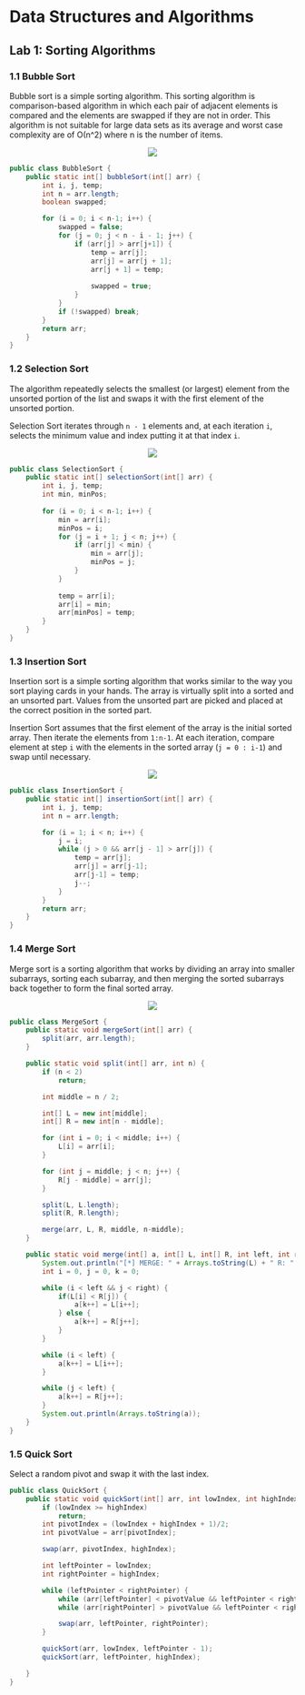 # Data Structures and Algorithms

## Lab 1: Sorting Algorithms

### 1.1 Bubble Sort

Bubble sort is a simple sorting algorithm. 
This sorting algorithm is comparison-based algorithm in which each 
pair of adjacent elements is compared and the elements are swapped 
if they are not in order. 
This algorithm is not suitable for large data sets as its average 
and worst case complexity are of Ο(n^2) where n is the number of 
items.

<p align="center">
<img src="https://upload.wikimedia.org/wikipedia/commons/c/c8/Bubble-sort-example-300px.gif">
</p>

````java
public class BubbleSort {
    public static int[] bubbleSort(int[] arr) {
        int i, j, temp;
        int n = arr.length;
        boolean swapped;

        for (i = 0; i < n-1; i++) {
            swapped = false;
            for (j = 0; j < n - i - 1; j++) {
                if (arr[j] > arr[j+1]) {
                    temp = arr[j];
                    arr[j] = arr[j + 1];
                    arr[j + 1] = temp;
                    
                    swapped = true;
                }
            }
            if (!swapped) break;
        }
        return arr;
    }
}
````

### 1.2 Selection Sort

The algorithm repeatedly selects the smallest (or largest) element
from the unsorted portion of the list and swaps it with the first 
element of the unsorted portion.

Selection Sort iterates through ``n - 1`` elements and, 
at each iteration ``i``, selects the minimum value and index putting it
at that index ``i``.

<p align="center">
<img src="https://upload.wikimedia.org/wikipedia/commons/9/94/Selection-Sort-Animation.gif">
</p>

````java
public class SelectionSort {
    public static int[] selectionSort(int[] arr) {
        int i, j, temp;
        int min, minPos;
        
        for (i = 0; i < n-1; i++) {
            min = arr[i];
            minPos = i;
            for (j = i + 1; j < n; j++) {
                if (arr[j] < min) {
                    min = arr[j];
                    minPos = j;
                }
            }
            
            temp = arr[i];
            arr[i] = min;
            arr[minPos] = temp;
        }
    }
}
````

### 1.3 Insertion Sort

Insertion sort is a simple sorting algorithm that works similar 
to the way you sort playing cards in your hands. The array is 
virtually split into a sorted and an unsorted part. Values from 
the unsorted part are picked and placed at the correct position 
in the sorted part.

Insertion Sort assumes that the first element of the array is the
initial sorted array.
Then iterate the elements from ```1:n-1```. 
At each iteration, compare element at step ``i`` with the elements 
in the sorted array (``j = 0 : i-1``) and swap until necessary.

<p align="center">
<img src="https://upload.wikimedia.org/wikipedia/commons/9/9c/Insertion-sort-example.gif">
</p>

````java
public class InsertionSort {
    public static int[] insertionSort(int[] arr) {
        int i, j, temp;
        int n = arr.length;

        for (i = 1; i < n; i++) {
            j = i;
            while (j > 0 && arr[j - 1] > arr[j]) {
                temp = arr[j];
                arr[j] = arr[j-1];
                arr[j-1] = temp;
                j--;
            }
        }
        return arr;
    }
}
````

### 1.4 Merge Sort
Merge sort is a sorting algorithm that works by dividing an array into smaller subarrays, sorting each subarray, and then merging the sorted subarrays back together to form the final sorted array.

<p align="center">
<img src="https://upload.wikimedia.org/wikipedia/commons/c/cc/Merge-sort-example-300px.gif">
</p>

````java
public class MergeSort {
    public static void mergeSort(int[] arr) {
        split(arr, arr.length);
    }

    public static void split(int[] arr, int n) {
        if (n < 2)
            return;

        int middle = n / 2;

        int[] L = new int[middle];
        int[] R = new int[n - middle];

        for (int i = 0; i < middle; i++) {
            L[i] = arr[i];
        }

        for (int j = middle; j < n; j++) {
            R[j - middle] = arr[j];
        }

        split(L, L.length);
        split(R, R.length);

        merge(arr, L, R, middle, n-middle);
    }

    public static void merge(int[] a, int[] L, int[] R, int left, int right) {
        System.out.println("[*] MERGE: " + Arrays.toString(L) + " R: " + Arrays.toString(R));
        int i = 0, j = 0, k = 0;

        while (i < left && j < right) {
            if(L[i] < R[j]) {
                a[k++] = L[i++];
            } else {
                a[k++] = R[j++];
            }
        }

        while (i < left) {
            a[k++] = L[i++];
        }

        while (j < left) {
            a[k++] = R[j++];
        }
        System.out.println(Arrays.toString(a));
    }
}
````

### 1.5 Quick Sort

Select a random pivot and swap it with the last index.

````java
public class QuickSort {
    public static void quickSort(int[] arr, int lowIndex, int highIndex) {
        if (lowIndex >= highIndex)
            return;
        int pivotIndex = (lowIndex + highIndex + 1)/2;
        int pivotValue = arr[pivotIndex];

        swap(arr, pivotIndex, highIndex);

        int leftPointer = lowIndex;
        int rightPointer = highIndex;

        while (leftPointer < rightPointer) {
            while (arr[leftPointer] < pivotValue && leftPointer < rightPointer) leftPointer++;
            while (arr[rightPointer] > pivotValue && leftPointer < rightPointer) rightPointer--;

            swap(arr, leftPointer, rightPointer);
        }

        quickSort(arr, lowIndex, leftPointer - 1);
        quickSort(arr, leftPointer, highIndex);

    }
}
````